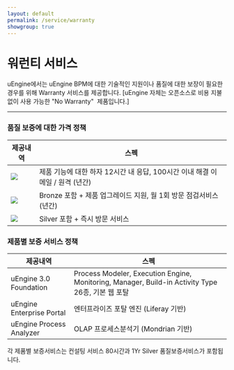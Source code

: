 ```yaml
---
layout: default
permalink: /service/warranty
showgroup: true
---
```


# 워런티 서비스   
uEngine에서는 uEngine BPM에 대한 기술적인 지원이나 품질에 대한 보장이 필요한 경우를 위해 Warranty 서비스를 제공합니다.
[uEngine 자체는 오픈소스로 비용 지불 없이 사용 가능한 "No Warranty"  제품입니다.]   
      
    
---    
    
    
### 품질 보증에 대한 가격 정책  

| 제공내역 | 스펙                                                                         |
|----------|------------------------------------------------------------------------------|
|<img src="http://uengine.org/html/images/service/medal1.gif">| 제품 기능에 대한 하자 12시간 내 응답, 100시간 이내 해결 이메일 / 원격 (년간) |
|<img src="http://uengine.org/html/images/service/medal2.gif">| Bronze 포함 + 제품 업그레이드 지원, 월 1회 방문 점검서비스 (년간)            |
|<img src="http://uengine.org/html/images/service/medal3.gif">| Silver 포함 + 즉시 방문 서비스                                               |
    
       
   
### 제품별 보증 서비스 정책  

| 제공내역                  | 스펙                                                                                              |
|---------------------------|---------------------------------------------------------------------------------------------------|
| uEngine 3.0 Foundation    | Process Modeler, Execution Engine, Monitoring, Manager, Build-in Activity Type 26종, 기본 웹 포탈 |
| uEngine Enterprise Portal | 엔터프라이즈 포탈 엔진 (Liferay 기반)                                                             |
| uEngine Process Analyzer  | OLAP 프로세스분석기 (Mondrian 기반)                                                               |
  
각 제품별 보증서비스는 컨설팅 서비스 80시간과 1Yr Silver 품질보증서비스가 포함됩니다.
